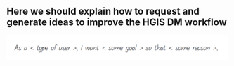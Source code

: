 ## Here we should explain how to request and generate ideas to improve the HGIS DM workflow
![image](uploads/6f4025fae1ec8ce1e6592691f066619c/image.png)